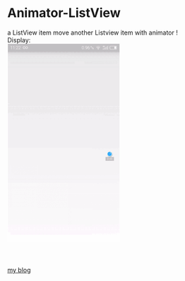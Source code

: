 # Animator-ListView

a ListView item move another Listview item with animator !   <br> 
Display: <br> 
![image](https://github.com/shoneworn/Animator-ListView/blob/master/anigif.gif)
<br> 
<br> 
<br> 
<br> [my blog](http://www.cnblogs.com/shoneworn/p/5238256.html "悬停显示")
